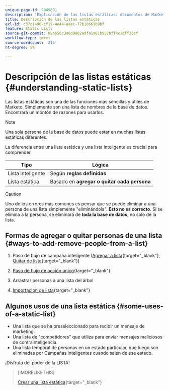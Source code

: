```yaml
---
unique-page-id: 2949891
description: 'Explicación de las listas estáticas: documentos de Marketo, documentación del producto'
title: Descripción de las listas estáticas
exl-id: c37c1496-cf19-4e44-aaec-77b10669b9bf
feature: Static Lists
source-git-commit: 09a656c3a0d0002edfa1a61b987bff4c1dff33cf
workflow-type: tm+mt
source-wordcount: '215'
ht-degree: 5%

---
```


# Descripción de las listas estáticas {#understanding-static-lists}

Las listas estáticas son una de las funciones más sencillas y útiles de Marketo. Simplemente son una lista de nombres de la base de datos. Encontrará un montón de razones para usarlos.

>[!NOTE]
>
>Una sola persona de la base de datos puede estar en muchas listas estáticas diferentes.

La diferencia entre una lista estática y una lista inteligente es crucial para comprender.

| Tipo | Lógica |
|---|---|
| Lista inteligente | Según **reglas definidas** |
| Lista estática | Basado en **agregar o quitar cada persona** |

>[!CAUTION]
>
>Uno de los errores más comunes es pensar que se puede eliminar a una persona de una lista simplemente &quot;eliminándola&quot;. **Esto no es correcto**. Si se elimina a la persona, se eliminará de **toda la base de datos**, no solo de la lista.

## Formas de agregar o quitar personas de una lista {#ways-to-add-remove-people-from-a-list}

1. Paso de flujo de campaña inteligente ([Agregar a lista](/help/marketo/product-docs/core-marketo-concepts/smart-campaigns/flow-actions/add-to-list.md){target="_blank"}, [Quitar de lista](/help/marketo/product-docs/core-marketo-concepts/smart-campaigns/flow-actions/remove-from-list.md){target="_blank"})

1. [Paso de flujo de acción único](/help/marketo/product-docs/core-marketo-concepts/smart-lists-and-static-lists/using-smart-lists/run-a-single-flow-step-from-a-smart-list.md){target="_blank"}
1. Arrastrar personas a una lista del árbol
1. [Importación de lista](/help/marketo/getting-started/quick-wins/import-a-list-of-people.md){target="_blank"}

## Algunos usos de una lista estática {#some-uses-of-a-static-list}

* Una lista que se ha preseleccionado para recibir un mensaje de marketing.
* Una lista de &quot;competidores&quot; que utiliza para enviar mensajes maliciosos de contrainteligencia.
* Una lista temporal de personas en un estado particular, que luego son eliminadas por Campañas inteligentes cuando salen de ese estado.

¡Disfruta del poder de la LISTA!

>[!MORELIKETHIS]
>
>[Crear una lista estática](/help/marketo/product-docs/core-marketo-concepts/smart-lists-and-static-lists/static-lists/create-a-static-list.md){target="_blank"}
